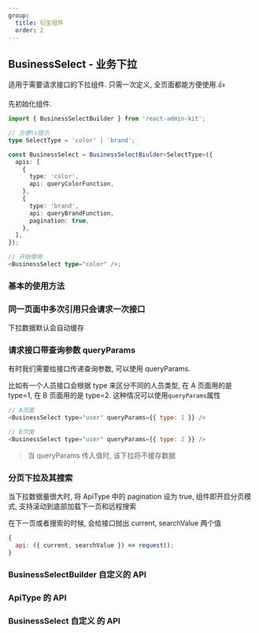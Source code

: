 ```yaml
---
group:
  title: 衍生组件
  order: 2
---
```


## BusinessSelect - 业务下拉

适用于需要请求接口的下拉组件. 只需一次定义, 全页面都能方便使用.👍

先初始化组件.

```ts
import { BusinessSelectBuilder } from 'react-admin-kit';

// 方便ts提示
type SelectType = 'color' | 'brand';

const BusinessSelect = BusinessSelectBiulder<SelectType>({
  apis: [
    {
      type: 'color',
      api: queryColorFunction,
    },
    {
      type: 'brand',
      api: queryBrandFunction,
      pagination: true,
    },
  ],
});

// 开始使用
<BusinessSelect type="color" />;
```

### 基本的使用方法

<code src="./basic/index.tsx"></code>

### 同一页面中多次引用只会请求一次接口

下拉数据默认会自动缓存

<code src="./oneQuery/index.tsx"></code>

### 请求接口带查询参数 queryParams

有时我们需要给接口传递查询参数, 可以使用 queryParams.

比如有一个人员接口会根据 type 来区分不同的人员类型, 在 A 页面用的是 type=1, 在 B 页面用的是 type=2. 这种情况可以使用`queryParams`属性

```js
// A页面
<BusinessSelect type="user" queryParams={{ type: 1 }} />

// B页面
<BusinessSelect type="user" queryParams={{ type: 2 }} />
```

> 当 queryParams 传入值时, 该下拉将不缓存数据

<code src="./queryParams/index.tsx"></code>

### 分页下拉及其搜索

当下拉数据量很大时, 将 ApiType 中的 pagination 设为 true, 组件即开启分页模式, 支持滚动到底部加载下一页和远程搜索

在下一页或者搜索的时候, 会给接口抛出 current, searchValue 两个值

```js
{
  api: ({ current, searchValue }) => request();
}
```

### BusinessSelectBuilder 自定义的 API

<API exports='["default"]' hideTitle src="../../../src/BusinessSelectBuilder/index.tsx"></API>

### ApiType 的 API

<API exports='["Api"]' hideTitle src="../../../src/BusinessSelectBuilder/index.tsx"></API>

### BusinessSelect 自定义 的 API

<API exports='["Self"]' hideTitle src="../../../src/BusinessSelectBuilder/index.tsx"></API>
